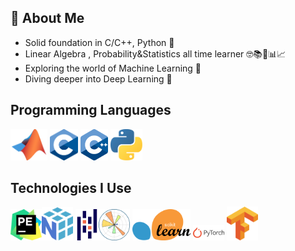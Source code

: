 
## 🚀 About Me
* Solid foundation in C/C++, Python 🐍 
* Linear Algebra , Probability&Statistics all time learner  🤓📚📐📊📈
* Exploring the world of Machine Learning 🤖
* Diving deeper into Deep Learning 🔭


## Programming Languages
<img src = 'https://github.com/omarTBakr/Images/blob/main/matlab.svg' height='50'/> <img src = 'https://github.com/omarTBakr/Images/blob/main/C_svg.png' height='50'/> <img src = 'https://github.com/omarTBakr/Images/blob/main/ISO_C%2B%2B_Logo.svg.png' height='50'/> <img src = 'https://github.com/omarTBakr/Images/blob/main/python-5.svg' height='50'/>   
 
 ## Technologies I Use
 <img src = 'https://github.com/omarTBakr/Images/blob/main/pycharmedu-icon.svg' width='50'/><img src = 'https://github.com/omarTBakr/Images/blob/main/numpy-1.svg' width='50'/>  <img src = 'https://github.com/omarTBakr/Images/blob/main/pandas.svg' height='50'/><img src = 'https://github.com/omarTBakr/Images/blob/main/matplotlib-1.svg' width='50'/> <img src = 'https://github.com/omarTBakr/Images/blob/main/Scikit_learn_logo_small.svg.png' height='50'/> <img src = 'https://github.com/omarTBakr/Images/blob/main/pytorch-2.svg' width='50'/> <img src = 'https://github.com/omarTBakr/Images/blob/main/tensorflow-2.svg' width='50'/>  
 
